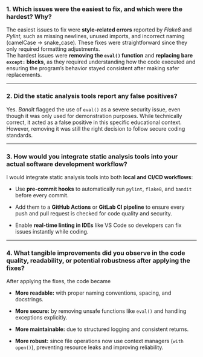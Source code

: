 ### 1. Which issues were the easiest to fix, and which were the hardest? Why?

The easiest issues to fix were **style-related errors** reported by *Flake8* and *Pylint*, such as missing newlines, unused imports, and incorrect naming (camelCase → snake_case). These fixes were straightforward since they only required formatting adjustments.  
The hardest issues were **removing the `eval()` function** and **replacing bare `except:` blocks**, as they required understanding how the code executed and ensuring the program’s behavior stayed consistent after making safer replacements.

---

### 2. Did the static analysis tools report any false positives?

Yes. *Bandit* flagged the use of `eval()` as a severe security issue, even though it was only used for demonstration purposes. While technically correct, it acted as a false positive in this specific educational context. However, removing it was still the right decision to follow secure coding standards.

---

### 3. How would you integrate static analysis tools into your actual software development workflow?

I would integrate static analysis tools into both **local and CI/CD workflows**:

-   Use **pre-commit hooks** to automatically run `pylint`, `flake8`, and `bandit` before every commit.
    
-   Add them to a **GitHub Actions** or **GitLab CI pipeline** to ensure every push and pull request is checked for code quality and security.
    
-   Enable **real-time linting in IDEs** like VS Code so developers can fix issues instantly while coding.
    

---

### 4. What tangible improvements did you observe in the code quality, readability, or potential robustness after applying the fixes?

After applying the fixes, the code became

-   **More readable:** with proper naming conventions, spacing, and docstrings.
    
-   **More secure:** by removing unsafe functions like `eval()` and handling exceptions explicitly.
    
-   **More maintainable:** due to structured logging and consistent returns.
    
-   **More robust:** since file operations now use context managers (`with open()`), preventing resource leaks and improving reliability.